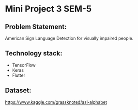 # Mini Project 3 SEM-5

## Problem Statement:
American Sign Language Detection for visually impaired people.

## Technology stack:
  - TensorFlow 
  - Keras
  - Flutter
  
## Dataset:
https://www.kaggle.com/grassknoted/asl-alphabet
